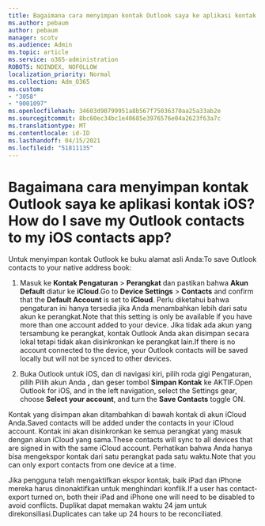 ```yaml
---
title: Bagaimana cara menyimpan kontak Outlook saya ke aplikasi kontak iOS?
ms.author: pebaum
author: pebaum
manager: scotv
ms.audience: Admin
ms.topic: article
ms.service: o365-administration
ROBOTS: NOINDEX, NOFOLLOW
localization_priority: Normal
ms.collection: Adm_O365
ms.custom:
- "3058"
- "9001097"
ms.openlocfilehash: 34603d90799951a8b567f75036370aa25a33ab2e
ms.sourcegitcommit: 8bc60ec34bc1e40685e3976576e04a2623f63a7c
ms.translationtype: MT
ms.contentlocale: id-ID
ms.lasthandoff: 04/15/2021
ms.locfileid: "51811135"
---
```

# <a name="how-do-i-save-my-outlook-contacts-to-my-ios-contacts-app"></a><span data-ttu-id="7fea0-102">Bagaimana cara menyimpan kontak Outlook saya ke aplikasi kontak iOS?</span><span class="sxs-lookup"><span data-stu-id="7fea0-102">How do I save my Outlook contacts to my iOS contacts app?</span></span>

<span data-ttu-id="7fea0-103">Untuk menyimpan kontak Outlook ke buku alamat asli Anda:</span><span class="sxs-lookup"><span data-stu-id="7fea0-103">To save Outlook contacts to your native address book:</span></span>
 
1. <span data-ttu-id="7fea0-104">Masuk ke **Kontak Pengaturan**  >  **Perangkat** dan pastikan bahwa **Akun Default** diatur ke **iCloud**.</span><span class="sxs-lookup"><span data-stu-id="7fea0-104">Go to **Device Settings** > **Contacts** and confirm that the **Default Account** is set to **iCloud**.</span></span> <span data-ttu-id="7fea0-105">Perlu diketahui bahwa pengaturan ini hanya tersedia jika Anda menambahkan lebih dari satu akun ke perangkat.</span><span class="sxs-lookup"><span data-stu-id="7fea0-105">Note that this setting is only be available if you have more than one account added to your device.</span></span> <span data-ttu-id="7fea0-106">Jika tidak ada akun yang tersambung ke perangkat, kontak Outlook Anda akan disimpan secara lokal tetapi tidak akan disinkronkan ke perangkat lain.</span><span class="sxs-lookup"><span data-stu-id="7fea0-106">If there is no account connected to the device, your Outlook contacts will be saved locally but will not be synced to other devices.</span></span>
 
2. <span data-ttu-id="7fea0-107">Buka Outlook untuk iOS, dan di navigasi kiri, pilih roda gigi Pengaturan, pilih Pilih akun Anda **,** dan geser tombol **Simpan Kontak** ke AKTIF.</span><span class="sxs-lookup"><span data-stu-id="7fea0-107">Open Outlook for iOS, and in the left navigation, select the Settings gear, choose **Select your account**, and turn the **Save Contacts** toggle ON.</span></span>
 
<span data-ttu-id="7fea0-108">Kontak yang disimpan akan ditambahkan di bawah kontak di akun iCloud Anda.</span><span class="sxs-lookup"><span data-stu-id="7fea0-108">Saved contacts will be added under the contacts in your iCloud account.</span></span> <span data-ttu-id="7fea0-109">Kontak ini akan disinkronkan ke semua perangkat yang masuk dengan akun iCloud yang sama.</span><span class="sxs-lookup"><span data-stu-id="7fea0-109">These contacts will sync to all devices that are signed in with the same iCloud account.</span></span> <span data-ttu-id="7fea0-110">Perhatikan bahwa Anda hanya bisa mengekspor kontak dari satu perangkat pada satu waktu.</span><span class="sxs-lookup"><span data-stu-id="7fea0-110">Note that you can only export contacts from one device at a time.</span></span>
 
<span data-ttu-id="7fea0-111">Jika pengguna telah mengaktifkan ekspor kontak, baik iPad dan iPhone mereka harus dinonaktifkan untuk menghindari konflik.</span><span class="sxs-lookup"><span data-stu-id="7fea0-111">If a user has contact-export turned on, both their iPad and iPhone one will need to be disabled to avoid conflicts.</span></span> <span data-ttu-id="7fea0-112">Duplikat dapat memakan waktu 24 jam untuk direkonsiliasi.</span><span class="sxs-lookup"><span data-stu-id="7fea0-112">Duplicates can take up 24 hours to be reconciliated.</span></span>